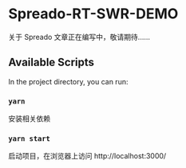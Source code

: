 # Spreado-RT-SWR-DEMO

关于 Spreado 文章正在编写中，敬请期待......

## Available Scripts

In the project directory, you can run:

### `yarn`

安装相关依赖

### `yarn start`

启动项目，在浏览器上访问 http://localhost:3000/

